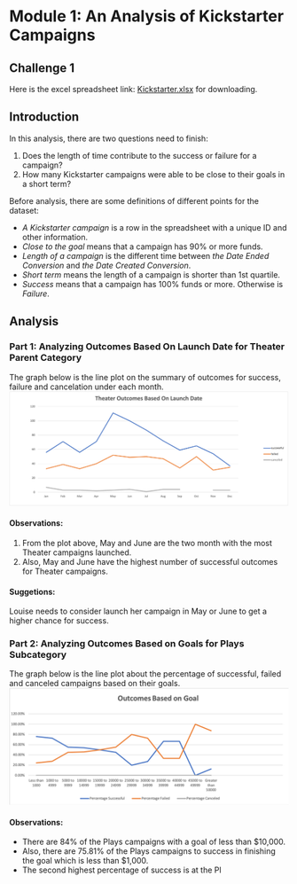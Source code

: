 # Module 1: An Analysis of Kickstarter Campaigns

## Challenge 1
Here is the excel spreadsheet link: [Kickstarter.xlsx](https://github.com/cffhr99/Module1-Challenge/blob/main/Kickstarter_Challenge.xlsx?raw=true) for downloading.

## Introduction
In this analysis, there are two questions need to finish:
1. Does the length of time contribute to the success or failure for a campaign?
2. How many Kickstarter campaigns were able to be close to their goals in a short term?

Before analysis, there are some definitions of different points for the dataset:
- *A Kickstarter campaign* is a row in the spreadsheet with a unique ID and other information.
- *Close to the goal* means that a campaign has 90% or more funds.
- *Length of a campaign* is the different time between *the Date Ended Conversion* and *the Date Created Conversion*.
- *Short term* means the length of a campaign is shorter than 1st quartile.
- *Success* means that a campaign has 100% funds or more. Otherwise is *Failure*.

## Analysis
### Part 1: Analyzing Outcomes Based On Launch Date for Theater Parent Category
The graph below is the line plot on the summary of outcomes for success, failure and cancelation under each month.
![Outcomes on Launch Date for Theather](https://github.com/cffhr99/Module1-Challenge/blob/main/resources/Theater_Outcomes_vs_Launch.png?raw=true)

#### Observations:
1) From the plot above, May and June are the two month with the most Theater campaigns launched.
2) Also, May and June have the highest number of successful outcomes for Theater campaigns.

#### Suggetions:
Louise needs to consider launch her campaign in May or June to get a higher chance for success.

### Part 2: Analyzing Outcomes Based on Goals for Plays Subcategory
The graph below is the line plot about the percentage of successful, failed and canceled campaigns based on their goals.
![Outcomes vs Goals](https://github.com/cffhr99/Module1-Challenge/blob/main/resources/Outcomes_vs_Goals.png?raw=true)
#### Observations:
- There are 84% of the Plays campaigns with a goal of less than $10,000. 
- Also, there are 75.81% of the Plays campaigns to success in finishing the goal which is less than $1,000.
- The second highest percentage of success is at the Pl

